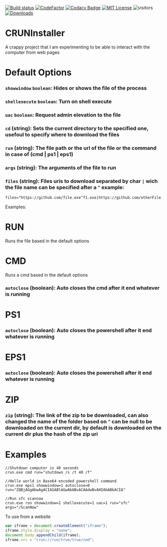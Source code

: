 [![Build status](https://ci.appveyor.com/api/projects/status/7ct5b4uk3mrr2oc4?svg=true)](https://ci.appveyor.com/project/Mrgaton/CRUNInstaller)
[![CodeFactor][img_codefactor]][codefactor]
[![Codacy Badge](https://app.codacy.com/project/badge/Grade/fe6f2024150c4d9492076a4da1a6ccfa)](https://app.codacy.com/gh/Mrgaton/CRUNInstaller)
[![MIT License][img_license]][license]
![visitors](https://visitor-badge.laobi.icu/badge?page_id=Mrgaton.CRUNInstaller)
[![Downloads](https://img.shields.io/github/downloads/Mrgaton/CRUNInstaller/total?color=green)]()

[codefactor]: https://www.codefactor.io/repository/github/Mrgaton/CRUNInstaller/overview
[license]: LICENSE.md
[img_build]: https://img.shields.io/appveyor/ci/Mrgaton/CRUNInstaller/master.svg?style=flat
[img_codefactor]: https://www.codefactor.io/repository/github/mrgaton/CRUNInstaller/badge
[img_license]: https://img.shields.io/github/license/Mrgaton/CRUNInstaller.svg?style=flat

# CRUNInstaller

A crappy project that I am experimenting to be able to interact with the computer from web pages

# Default Options

### `showwindow` `boolean`: Hides or shows the file of the process
### `shellexecute` `boolean`: Turn on shell execute
### `uac` `boolean`: Request admin elevation to the file

### `cd` (string): Sets the current directory to the specified one, usefoul to specify where to download the files
### `run` (string): The file path or the url of the file or the command in case of (cmd | ps1 | eps1)
### `args` (string): The arguments of the file to run

### `files` (string): Files uris to download separated by char `|` wich the file name can be specified after a `^` example:

```
files="https://github.com/file.exe^f1.exe|https://github.com/otherFile.exe^f2.exe"
```


Examples:
# RUN
Runs the file based in the default options

# CMD
Runs a cmd based in the default options
### `autoclose` (boolean): Auto closes the cmd after it end whatever is running

# PS1
### `autoclose` (boolean): Auto closes the powershell after it end whatever is running

# EPS1
### `autoclose` (boolean): Auto closes the powershell after it end whatever is running

# ZIP
### `zip` (string): The link of the zip to be downloaded, can also changed the name of the folder based on `^` can be null to be downloaded on the current dir, by default is downloaded on the current dir plus the hash of the zip uri

# Examples
```
//Shutdown computer in 40 seconds
crun.exe cmd run="shutdown /s /t 40 /f"

//Hello world in Base64 encoded powershell command
crun.exe eps1 showwindow=1 autoclose=0 run="ZQBjAGgAbwAgACIASABlAGwAbABvACAAdwBvAHIAbABkACIA"

//Run sfc scannow
crun.exe run showwindow=1 shellexecute=1 uac=1 run="sfc" args="/ScanNow"
```

To use from a website

```js
var iframe = document.createElement("iframe");
iframe.style.display = "none";
document.body.appendChild(iframe);
iframe.src = "crun://run/true/true/cmd";
```
